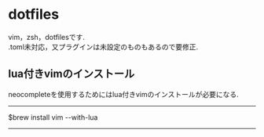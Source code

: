 # dotfiles
vim，zsh，dotfilesです.  
.toml未対応，又プラグインは未設定のものもあるので要修正.  

## lua付きvimのインストール
neocompleteを使用するためにはlua付きvimのインストールが必要になる.
  

***
$brew install vim --with-lua
***


